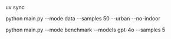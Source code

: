 uv sync

python main.py --mode data --samples 50 --urban --no-indoor


python main.py --mode benchmark --models gpt-4o --samples 5